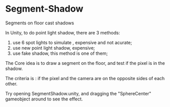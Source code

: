 # Segment-Shadow
Segments on floor cast shadows

In Unity, to do point light shadow, there are 3 methods:
1. use 6 spot lights to simulate , expensive and not acurate;
2. use new point light shadow, expensive;
3. use fake shadow, this method is one of them;

The Core idea is to draw a segment on the floor, and test if the pixel is in the shadow.

The criteria is : if the pixel and the camera are on the opposite sides of each other.

Try opening SegmentShadow.unity, and dragging the "SphereCenter" gameobject around to see the effect.
